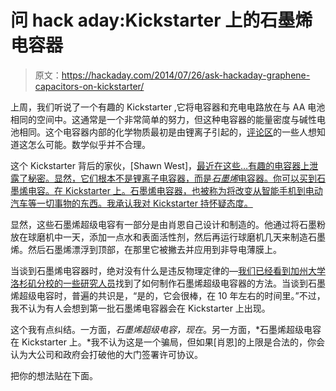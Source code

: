 # 问 hack aday:Kickstarter 上的石墨烯电容器

> 原文：<https://hackaday.com/2014/07/26/ask-hackaday-graphene-capacitors-on-kickstarter/>

上周，我们听说了一个有趣的 Kickstarter ,它将电容器和充电电路放在与 AA 电池相同的空间中。这通常是一个非常简单的努力，但这种电容器的能量密度与碱性电池相同。这个电容器内部的化学物质最初是由锂离子引起的，[评论区](http://hackaday.com/2014/07/17/a-lithium-ion-supercapacitor-battery/#comments)的一些人想知道这怎么可能。数学似乎并不合理。

这个 Kickstarter 背后的家伙，[Shawn West]，[最近在这些…有趣的电容器上泄露了秘密。显然，它们根本不是锂离子电容器，而是*石墨烯*电容器。你可以买到石墨烯电容。在 Kickstarter 上。石墨烯电容器，也被称为将改变从智能手机到电动汽车等一切事物的东西。我承认我对 Kickstarter 持怀疑态度。](https://www.kickstarter.com/projects/shawnpwest/30-second-charging-rechargeable-battery/posts/926386)

显然，这些石墨烯超级电容有一部分是由肖恩自己设计和制造的。他通过将石墨粉放在球磨机中一天，添加一点水和表面活性剂，然后再运行球磨机几天来制造石墨烯。然后石墨烯漂浮到顶部，在那里它被撇去并应用到非导电薄膜上。

当谈到石墨烯电容器时，绝对没有什么是违反物理定律的—[我们已经看到加州大学洛杉矶分校的一些研究人员](http://hackaday.com/2012/12/21/making-graphene-with-a-dvd-burner/)找到了如何制作石墨烯超级电容器的方法。当谈到石墨烯超级电容时，普遍的共识是，“是的，它会很棒，在 10 年左右的时间里。”不过，我不认为有人会想到第一批石墨烯电容器会在 Kickstarter 上出现。

这个我有点纠结。一方面，*石墨烯超级电容，现在*。另一方面，*石墨烯超级电容在 Kickstarter 上。*我不认为这是一个骗局，但如果[肖恩]的上限是合法的，你会认为大公司和政府会打破他的大门签署许可协议。

把你的想法贴在下面。